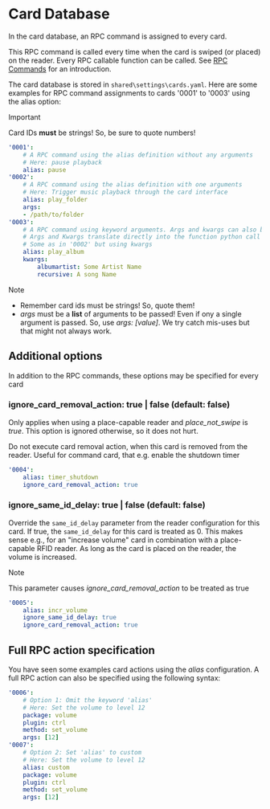 # Card Database

In the card database, an RPC command is assigned to every card.

This RPC command is called every time when the card is swiped (or
placed) on the reader. Every RPC callable function can be called. See
[RPC Commands](rpc-commands.md) for an introduction.

The card database is stored in `shared\settings\cards.yaml`. Here are
some examples for RPC command assignments to cards \'0001\' to \'0003\'
using the alias option:

> [!IMPORTANT]
> Card IDs **must** be strings! So, be sure to quote numbers!

``` yaml
'0001':
    # A RPC command using the alias definition without any arguments
    # Here: pause playback
    alias: pause
'0002':
    # A RPC command using the alias definition with one arguments
    # Here: Trigger music playback through the card interface
    alias: play_folder
    args:
    - /path/to/folder
'0003':
    # A RPC command using keyword arguments. Args and kwargs can also be mixed.
    # Args and Kwargs translate directly into the function python call
    # Some as in '0002' but using kwargs
    alias: play_album
    kwargs:
        albumartist: Some Artist Name
        recursive: A song Name
```

> [!NOTE]
>
> * Remember card ids must be strings! So, quote them!
> * *args* must be
a **list** of arguments to be passed! Even if ony a single argument is
passed. So, use *args: \[value\]*. We try catch mis-uses but that might
not always work.

## Additional options

In addition to the RPC commands, these options may be specified for
every card

### ignore_card_removal_action: true \| false (default: false)

Only applies when using a place-capable reader and *place_not_swipe* is *true*. This option is ignored otherwise, so it does not hurt.

Do not execute card removal action, when this card is removed from
the reader. Useful for command card, that e.g. enable the shutdown
timer

``` yaml
'0004':
    alias: timer_shutdown
    ignore_card_removal_action: true
```

### ignore_same_id_delay: true \| false (default: false)

Override the `same_id_delay` parameter from the reader configuration
for this card. If true, the `same_id_delay` for this card is treated
as 0. This makes sense e.g., for an \"increase volume\" card in
combination with a place-capable RFID reader. As long as the card is
placed on the reader, the volume is increased.

> [!NOTE]
> This parameter causes *ignore_card_removal_action* to be treated as true

``` yaml
'0005':
    alias: incr_volume
    ignore_same_id_delay: true
    ignore_card_removal_action: true
```

## Full RPC action specification

You have seen some examples card actions using the *alias*
configuration. A full RPC action can also be specified using the
following syntax:

``` yaml
'0006':
    # Option 1: Omit the keyword 'alias'
    # Here: Set the volume to level 12
    package: volume
    plugin: ctrl
    method: set_volume
    args: [12]
'0007':
    # Option 2: Set 'alias' to custom
    # Here: Set the volume to level 12
    alias: custom
    package: volume
    plugin: ctrl
    method: set_volume
    args: [12]
```

